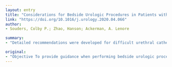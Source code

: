 ```yaml
---
layout: entry
title: "Considerations for Bedside Urologic Procedures in Patients with Severe Acute Respiratory Syndrome Coronavirus-2"
link: "https://doi.org/10.1016/j.urology.2020.04.066"
author:
- Souders, Colby P.; Zhao, Hanson; Ackerman, A. Lenore

summary:
- "Detailed recommendations were developed for difficult urethral catheterization, bedside cystoscopy, incision and drainage of abscesses, and gross hematuria/clot irrigation. Results Our team developed recommendations for bedside urologic interventions on SARS-CoV-2 positive patients based on experiences from a large metropolitan hospital system. The demographics of SARS urologists will continue to have a unique role in helping to manage these patients."

original:
- "Objective To provide guidance when performing bedside urologic procedures on SARS-CoV-2 positive patients and offer considerations to maximize the safety of the patients and providers, conserve supplies, and provide optimal management of urologic issues. Methods Urologic trainees and attending physicians at our institution, who are familiar with existing safety recommendations and guidelines regarding the care of infected patients, were queried regarding their experiences to determine an expert consensus on best practices for bedside procedures for SARS-CoV-2 positive patients. Results Our team developed the following general recommendations for urologic interventions on SARS-CoV-2 positive patients: maximize use of telehealth (even for inpatient consults), minimize in-room time, use personal protective equipment appropriately, enlist a colleague to assist, and acquire all supplies that may be needed and maintain them outside the room. Detailed recommendations were also developed for difficult urethral catheterization, bedside cystoscopy, incision and drainage of abscesses, and gross hematuria/clot irrigations. Conclusions As patients hospitalized with SARS-CoV-2 infection are predominantly men over 50 years old, there are significant urologic challenges common in this population that have emerged with this pandemic. While there is tremendous variation in how different regions have been affected, the demographics of SARS-CoV-2 mean that urologists will continue to have a unique role in helping to manage these patients. Here, we summarize recommendations for bedside urologic interventions specific to SARS-CoV-2 positive patients based on experiences from a large metropolitan hospital system. Regulations and requirements may differ on an institutional basis, so these guidelines are intended to augment specific local protocols."
---
```


